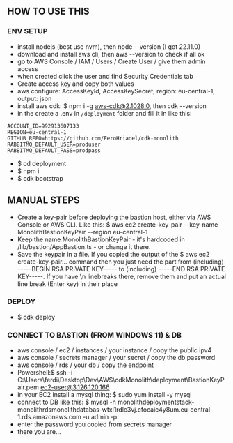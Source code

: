 ## HOW TO USE THIS


### ENV SETUP
- install nodejs (best use nvm), then node --version (I got 22.11.0)
- download and install aws cli, then aws --version to check if all ok
- go to AWS Console / IAM / Users / Create User / give them admin access
- when created click the user and find Security Credentials tab
- Create access key and copy both values
- aws configure: AccessKeyId, AccessKeySecret, region: eu-central-1, output: json
- install aws cdk: $ npm i -g aws-cdk@2.1028.0, then cdk --version
- in the create a .env in `/deployment` folder and fill it in like this:

```
ACCOUNT_ID=992913607133
REGION=eu-central-1
GITHUB_REPO=https://github.com/FeroHriadel/cdk-monolith
RABBITMQ_DEFAULT_USER=produser
RABBITMQ_DEFAULT_PASS=prodpass
```

- $ cd deployment
- $ npm i
- $ cdk bootstrap


## MANUAL STEPS
- Create a key-pair before deploying the bastion host, either via AWS Console or AWS CLI. Like this: $ aws ec2 create-key-pair --key-name MonolithBastionKeyPair --region eu-central-1
- Keep the name MonolithBastionKeyPair - it's hardcoded in /lib/bastion/AppBastion.ts - or change it there.
- Save the keypair in a file. If you copied the output of the $ aws ec2 create-key-pair... command then you just need the part from (including) -----BEGIN RSA PRIVATE KEY----- to (including) -----END RSA PRIVATE KEY-----. If you have \n linebreaks there, remove them and put an actual line break (Enter key) in their place


### DEPLOY
- $ cdk deploy


### CONNECT TO BASTION (FROM WINDOWS 11) & DB
- aws console / ec2 / instances / your instance / copy the public ipv4
- aws console / secrets manager / your secret / copy the db password
- aws console / rds / your db / copy the endpoint
- Powershell:$ ssh -i C:\Users\ferdi\Desktop\Dev\AWS\cdkMonolith\deployment\BastionKeyPair.pem ec2-user@3.126.120.166
- in your EC2 install a mysql thing: $ sudo yum install -y mysql
- connect to DB like this: $ mysql -h monolithdeploymentstack-monolithrdsmonolithdatabas-wtxl1rdlc3vj.cfocaic4y8um.eu-central-1.rds.amazonaws.com -u admin -p
- enter the password you copied from secrets manager
- there you are...


